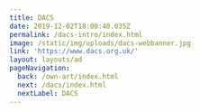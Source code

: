 ```yaml
---
title: DACS
date: 2019-12-02T18:00:40.035Z
permalink: /dacs-intro/index.html
image: /static/img/uploads/dacs-webbanner.jpg
link: 'https://www.dacs.org.uk/'
layout: layouts/ad
pageNavigation:
  back: /own-art/index.html
  next: /dacs/index.html
  nextLabel: DACS
---
```


